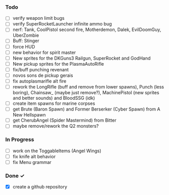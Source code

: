 ### Todo

- [ ] verify weapon limit bugs  
- [ ] verify SuperRocketLauncher infinite ammo bug  
- [ ] nerf: Tank, CoolPistol second fire, Motherdemon, Dalek, EvilDoomGuy, UberZombie  
- [ ] Buff: Stinger
- [ ] force HUD
- [ ] new behavior for spirit master  
- [ ] New sprites for the DKGuns3 Railgun, SuperRocket and GodHand  
- [ ] New pickup sprites for the PlasmaAutoRifle  
- [ ] fix/buff punching revenant  
- [ ] novos sons de pickup gerais  
- [ ] fix autoplasmarifle alt fire  
- [ ] rework the LongRifle (buff and remove from lower spawns), Punch (less boring), Chainsaw_ (maybe just remove?), MachinePistol (new sprites and better sounds) and BloodSSG (idk)  
- [ ] create item spawns for marine corpses  
- [ ] get Brute (Baron Spawn) and Former Berserker (Cyber Spawn) from A New Hellspawn  
- [ ] get CherubAngel (Spider Mastermind) from Bitter  
- [ ] maybe remove/rework the Q2 monsters?  

### In Progress  

- [ ] work on the ToggableItems (Angel Wings)  
- [ ] fix knife alt behavior  
- [ ] fix Menu grammar  

### Done ✓

- [x] create a github repository  
